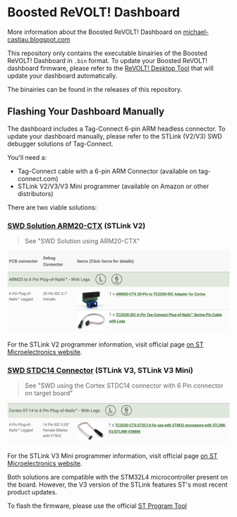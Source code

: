 # Boosted ReVOLT! Dashboard

More information about the Boosted ReVOLT! Dashboard on [michael-castiau.blogspot.com](https://michael-castiau.blogspot.com/2021/05/boosted-rev-custom-dashboard-vesc.html)

This repository only contains the executable binairies of the Boosted ReVOLT! Dashboard in `.bin` format. To update your Boosted ReVOLT! dashboard firmware, please refer to the [ReVOLT! Desktop Tool](https://github.com/MichaelCastiau/boosted-revolt-tool) that will update your dashboard automatically.

The binairies can be found in the releases of this repository.

## Flashing Your Dashboard Manually

The dashboard includes a Tag-Connect 6-pin ARM headless connector.
To update your dashboard manually, please refer to the STLink (V2/V3) SWD debugger solutions of Tag-Connect.

You'll need a:
- Tag-Connect cable with a 6-pin ARM Connector (available on tag-connect.com)
- STLink V2/V3/V3 Mini programmer (available on Amazon or other distributors)

There are two viable solutions:

### [SWD Solution ARM20-CTX](https://www.tag-connect.com/debugger-cable-selection-installation-instructions/st-link-v2) (STLink V2)

> See "SWD Solution using ARM20-CTX"

![arm](./ARM20.png)

For the STLink V2 programmer information, visit official page [on ST Microelectronics website](https://www.st.com/en/development-tools/st-link-v2.html).

### [SWD STDC14 Connector](https://www.tag-connect.com/debugger-cable-selection-installation-instructions/stlink-v3mini) (STLink V3, STLink V3 Mini)

> See "SWD using the Cortex STDC14 connector with 6 Pin connector on target board"

![cortex](./ST-14.png)

For the STLink V3 Mini programmer information, visit official page [on ST Microelectronics website](https://www.st.com/en/development-tools/stlink-v3mini.html).

Both solutions are compatible with the STM32L4 microcontroller present on the board. However, the V3 version of the STLink features ST's most recent product updates.

To flash the firmware, please use the official [ST Program Tool](https://www.st.com/en/development-tools/stm32cubeprog.html)
